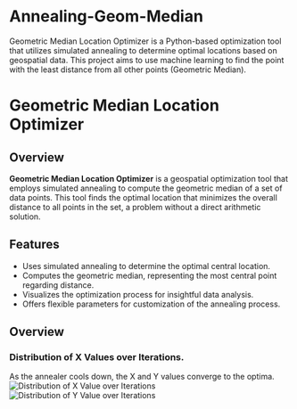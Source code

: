 # Annealing-Geom-Median
Geometric Median Location Optimizer is a Python-based optimization tool that utilizes simulated annealing to determine optimal locations based on geospatial data. This project aims to use machine learning to find the point with the least distance from all other points (Geometric Median).

# Geometric Median Location Optimizer

## Overview
**Geometric Median Location Optimizer** is a geospatial optimization tool that employs simulated annealing to compute the geometric median of a set of data points. This tool finds the optimal location that minimizes the overall distance to all points in the set, a problem without a direct arithmetic solution.

## Features
- Uses simulated annealing to determine the optimal central location.
- Computes the geometric median, representing the most central point regarding distance.
- Visualizes the optimization process for insightful data analysis.
- Offers flexible parameters for customization of the annealing process.

## Overview

### Distribution of X Values over Iterations.
As the annealer cools down, the X and Y values converge to the optima.
![Distribution of X Value over Iterations](https://drive.google.com/file/d/1GAx5dgxehK4kYmSJG6YmmyTZkTQU2ok9/view?usp=drive_link)
![Distribution of Y Value over Iterations](https://drive.google.com/file/d/1MFU35GzNX_5tkXbq_Gmz0jyRlXqDpW5F/view?usp=drive_link)
